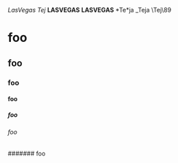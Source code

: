 *LasVegas*
_Tej_
**LASVEGAS**
__LASVEGAS__
\*Te*ja
\_Teja
\\Tej\89


# foo
## foo
### foo
#### foo
##### foo
###### foo

\####### foo
